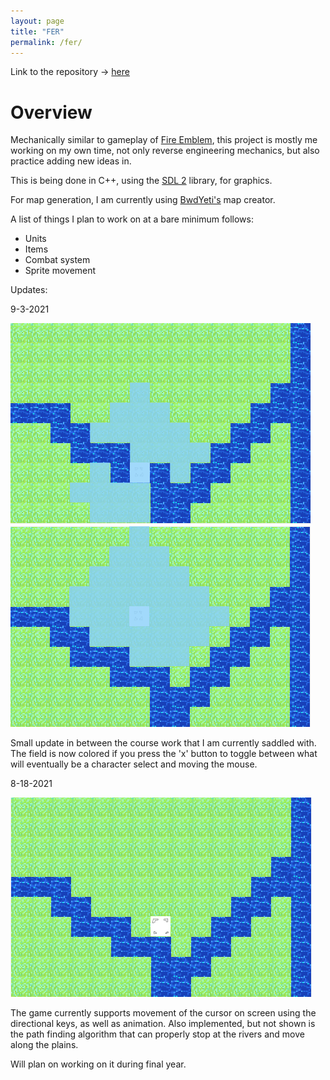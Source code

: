 ```yaml
---
layout: page
title: "FER"
permalink: /fer/
---
```

Link to the repository -> [here](https://github.com/afei3/fer)

# Overview
Mechanically similar to gameplay of [Fire Emblem](https://en.wikipedia.org/wiki/Fire_Emblem), this project is mostly me working on my own time, not only reverse engineering mechanics, but also practice adding new ideas in.

This is being done in C++, using the [SDL 2](https://lazyfoo.net/tutorials/SDL/) library, for graphics.

For map generation, I am currently using [BwdYeti's](https://forums.serenesforest.net/index.php?/topic/50953-fe-map-creator-also-generates-random-maps/) map creator.

A list of things I plan to work on at a bare minimum follows:
- Units
- Items
- Combat system
- Sprite movement

Updates:

9-3-2021

![update](images/9-3-2021-1.png)
![update](images/9-3-2021-2.png)

Small update in between the course work that I am currently saddled with. The field is now colored if you press the 'x' button to toggle between what will eventually be a character select and moving the mouse.

8-18-2021

![update](images/8-18-2021.png)

The game currently supports movement of the cursor on screen using the directional keys, as well as animation. Also implemented, but not shown is the path finding algorithm that can properly stop at the rivers and move along the plains.

Will plan on working on it during final year.
